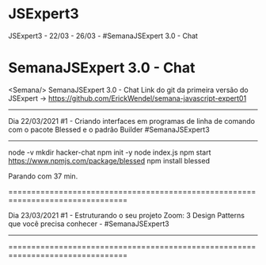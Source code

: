 # JSExpert3
JSExpert3 - 22/03 - 26/03 - #SemanaJSExpert​ 3.0 - Chat

# SemanaJSExpert​ 3.0 - Chat

&lt;Semana/> SemanaJSExpert​ 3.0 - Chat
Link do git da primeira versão do JSExpert -> https://github.com/ErickWendel/semana-javascript-expert01

---

Dia 22/03/2021
#1 - Criando interfaces em programas de linha de comando
com o pacote Blessed e o padrão Builder
#SemanaJSExpert3

---

node -v
mkdir hacker-chat
npm init -y
node index.js
npm start
https://www.npmjs.com/package/blessed
npm install blessed

Parando com 37 min.

================================================================================

Dia 23/03/2021
#1 - Estruturando o seu projeto Zoom:
3 Design Patterns que você precisa conhecer -
#SemanaJSExpert3

---



================================================================================
